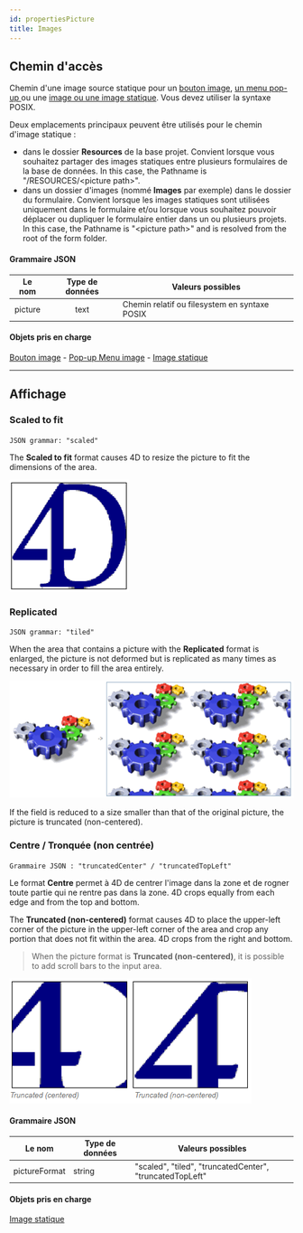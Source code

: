```yaml
---
id: propertiesPicture
title: Images
---
```



## Chemin d'accès

Chemin d'une image source statique pour un [bouton image](pictureButton_overview.md), [un menu pop-up ](picturePopupMenu_overview.md) ou une [image ou une image statique](staticPicture.md). Vous devez utiliser la syntaxe POSIX.

Deux emplacements principaux peuvent être utilisés pour le chemin d'image statique :

- dans le dossier **Resources** de la base projet. Convient lorsque vous souhaitez partager des images statiques entre plusieurs formulaires de la base de données. In this case, the Pathname is "/RESOURCES/\<picture path\>".
- dans un dossier d'images (nommé **Images** par exemple) dans le dossier du formulaire. Convient lorsque les images statiques sont utilisées uniquement dans le formulaire et/ou lorsque vous souhaitez pouvoir déplacer ou dupliquer le formulaire entier dans un ou plusieurs projets. In this case, the Pathname is "\<picture path\>" and is resolved from the root of the form folder.

#### Grammaire JSON

| Le nom  | Type de données | Valeurs possibles                             |
|:-------:|:---------------:| --------------------------------------------- |
| picture |      text       | Chemin relatif ou filesystem en syntaxe POSIX |

#### Objets pris en charge

[Bouton image](pictureButton_overview.md) - [Pop-up Menu image](picturePopupMenu_overview.md) - [Image statique](staticPicture.md)

---

## Affichage

### Scaled to fit

`JSON grammar: "scaled"`

The **Scaled to fit** format causes 4D to resize the picture to fit the dimensions of the area.

![](../assets/en/FormObjects/property_pictureFormat_ScaledToFit.png)

### Replicated

`JSON grammar: "tiled"`

When the area that contains a picture with the **Replicated** format is enlarged, the picture is not deformed but is replicated as many times as necessary in order to fill the area entirely.

![](../assets/en/FormObjects/property_pictureFormat_Replicated.png)

If the field is reduced to a size smaller than that of the original picture, the picture is truncated (non-centered).

### Centre / Tronquée (non centrée)

`Grammaire JSON : "truncatedCenter" / "truncatedTopLeft"`

Le format **Centre** permet à 4D de centrer l'image dans la zone et de rogner toute partie qui ne rentre pas dans la zone. 4D crops equally from each edge and from the top and bottom.

The **Truncated (non-centered)** format causes 4D to place the upper-left corner of the picture in the upper-left corner of the area and crop any portion that does not fit within the area. 4D crops from the right and bottom.
> When the picture format is **Truncated (non-centered)**, it is possible to add scroll bars to the input area.

![](../assets/en/FormObjects/property_pictureFormat_Truncated.png)

#### Grammaire JSON

| Le nom        | Type de données | Valeurs possibles                                        |
| ------------- | --------------- | -------------------------------------------------------- |
| pictureFormat | string          | "scaled", "tiled", "truncatedCenter", "truncatedTopLeft" |

#### Objets pris en charge

[Image statique](staticPicture.md)
